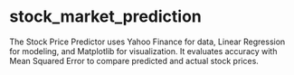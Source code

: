 # stock_market_prediction
The Stock Price Predictor uses Yahoo Finance for data, Linear Regression for modeling, and Matplotlib for visualization. It evaluates accuracy with Mean Squared Error to compare predicted and actual stock prices.
